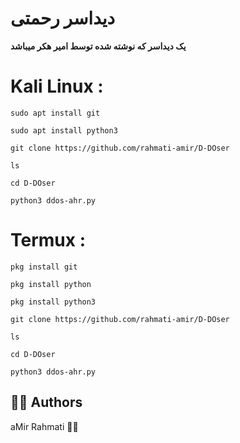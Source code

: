 # دیداسر رحمتی

**یک دیداسر که نوشته شده توسط امیر هکر میباشد**



# Kali Linux :
```
sudo apt install git
```
```
sudo apt install python3
```
```
git clone https://github.com/rahmati-amir/D-DOser
```
```
ls
```
```
cd D-DOser
```
```
python3 ddos-ahr.py
```

# Termux :
```
pkg install git
```
```
pkg install python
```
```
pkg install python3
```
```
git clone https://github.com/rahmati-amir/D-DOser
```
```
ls
```
```
cd D-DOser
```
```
python3 ddos-ahr.py
```
## 👨‍🏭 Authors

aMir Rahmati 💪🏻
